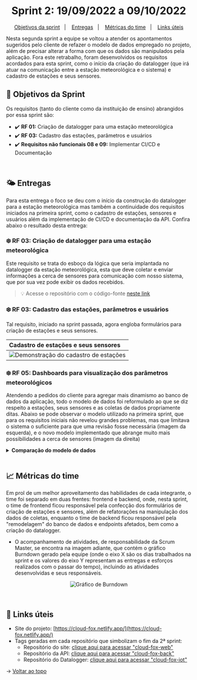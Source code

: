<span id="topo">

<h1 align="center">Sprint 2: 19/09/2022 a 09/10/2022</h1>

<p align="center">
    <a href="#objetivos">Objetivos da sprint</a> &nbsp |&nbsp &nbsp
    <a href="#entregas">Entregas</a> &nbsp |&nbsp &nbsp
    <a href="#metricas">Métricas do time</a> &nbsp |&nbsp &nbsp
    <a href="#links">Links úteis</a>
</p>

Nesta segunda sprint a equipe se voltou a atender os apontamentos sugeridos pelo cliente de refazer o modelo de dados empregado no projeto, além de precisar alterar a forma com que os dados são manipulados pela aplicação. Fora este retrabalho, foram desenvolvidos os requisitos acordados para esta sprint, como o início da criação do datalogger (que irá atuar na comunicação entre a estação meteorológica e o sistema) e cadastro de estações e seus sensores.

<span id="objetivos">
    
## :dart: Objetivos da Sprint
Os requisitos (tanto do cliente como da instituição de ensino) abrangidos por essa sprint são:

- :heavy_check_mark: **RF 01:** Criação de datalogger para uma estação meteorológica
- :heavy_check_mark: **RF 03:** Cadastro das estações, parâmetros e usuários
- :heavy_check_mark: **Requisitos não funcionais 08 e 09:** Implementar CI/CD e Documentação

<span id="entregas">
        
<br>
    
## 🌤 Entregas
Para esta entrega o foco se deu com o início da construção do datalogger para a estação meteorológica mas também a continuidade dos requisitos iniciados na primeira sprint, como o cadastro de estações, sensores e usuários além da implementação de CI/CD e documentação da API. Confira abaixo o resultado desta entrega:

### ❄️ RF 03: Criação de datalogger para uma estação meteorológica

Este requisito se trata do esboço da lógica que seria implantada no datalogger da estação meteorológica, esta que deve coletar e enviar informações a cerca de sensores para comunicação com nosso sistema, que por sua vez pode exibir os dados recebidos.

> 💡 Acesse o repositório com o código-fonte [neste link](https://github.com/The-Bugger-Ducks/cloud-fox-iot)

### ❄️ RF 03: Cadastro das estações, parâmetros e usuários

Tal requisito, iniciado na sprint passada, agora engloba formulários para criação de estações e seus sensores.

<div align="center">

| Cadastro de estações e seus sensores      |
| :---------------------------------------- |
| ![Demonstração do cadastro de estações]() |

</div>
    
### ❄️ RF 05: Dashboards para visualização dos parâmetros meteorológicos

Atendendo a pedidos do cliente para agregar mais dinamismo ao banco de dados da aplicação, todo o modelo de dados foi reformulado ao que se diz respeito a estações, seus sensores e as coletas de dados propriamente ditas. Abaixo se pode observar o modelo utilizado na primeira sprint, que para os requisitos iniciais não revelou grandes problemas, mas que limitava o sistema o suficiente para que uma revisão fosse necessária (imagem da esquerda), e o novo modelo implementado que abrange muito mais possibilidades a cerca de sensores (imagem da direita)

<details>
    <summary><b>Comparação do modelo de dados</b></summary>
<div align="center">

| Antes                                      | Depois                                     |
| :----------------------------------------: | :----------------------------------------: |
| ![Antes](https://user-images.githubusercontent.com/69374340/194787430-d8a63838-fa40-4b9c-a918-12963190c15a.png) |![Depois](https://user-images.githubusercontent.com/69374340/194787433-fb8eb5af-5c60-4481-a4b5-5389f5d39f86.png) |

</div>
</details>
        
<br>
    
<span id="metricas">
    
## :chart_with_upwards_trend: Métricas do time
Em prol de um melhor aproveitamento das habilidades de cada integrante, o time foi separado em duas frentes: frontend e backend, onde, nesta sprint, o time de frontend ficou responsável pela confecção dos formulários de criação de estações e sensores, além de refatorações na manipulação dos dados de coletas, enquanto o time de backend ficou responsável pela "remodelagem" do banco de dados e endpoints afetados, bem como a criação do datalogger. 
- O acompanhamento de atividades, de responsabilidade da Scrum Master, se encontra na imagem adiante, que contém o gráfico Burndown gerado pela equipe (onde o eixo X são os dias trabalhados na sprint e os valores do eixo Y representam as entregas e esforços realizados com o passar do tempo), incluindo as atividades desenvolvidas e seus responsáveis.
    
<div align="center">
    
![Gráfico de Burndown](https://user-images.githubusercontent.com/69374340/194781689-c64faf6c-4ecf-4abb-b8c1-60799196473c.png)
</div>
    
            
<br>
    
<span id="links">
    
## :link: Links úteis

- Site do projeto: [https://cloud-fox.netlify.app/](https://cloud-fox.netlify.app/)
- Tags geradas em cada repositório que simbolizam o fim da 2ª sprint:
  - Repositório do site: [clique aqui para acessar "cloud-fox-web"](https://github.com/The-Bugger-Ducks/cloud-fox-web)
  - Repositório da API: [clique aqui para acessar "cloud-fox-back"](https://github.com/The-Bugger-Ducks/cloud-fox-back)
  - Repositório do Datalogger: [clique aqui para acessar "cloud-fox-iot"](https://github.com/The-Bugger-Ducks/cloud-fox-iot)

→ [Voltar ao topo](#topo)
